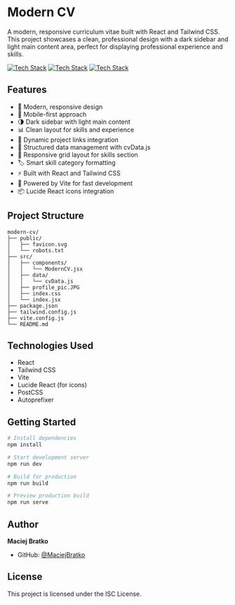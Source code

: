 # Modern CV

A modern, responsive curriculum vitae built with React and Tailwind CSS. This project showcases a clean, professional design with a dark sidebar and light main content area, perfect for displaying professional experience and skills.

[![Tech Stack](https://img.shields.io/badge/React-20232A?style=for-the-badge&logo=react&logoColor=61DAFB)](https://react.dev/)
[![Tech Stack](https://img.shields.io/badge/Tailwind_CSS-38B2AC?style=for-the-badge&logo=tailwind-css&logoColor=white)](https://tailwindcss.com/)
[![Tech Stack](https://img.shields.io/badge/Vite-B73BFE?style=for-the-badge&logo=vite&logoColor=FFD62E)](https://vite.dev/)

## Features

- 🎨 Modern, responsive design
- 📱 Mobile-first approach
- 🌗 Dark sidebar with light main content
- 📊 Clean layout for skills and experience
- 🔄 Dynamic project links integration
- 📝 Structured data management with cvData.js
- 🎯 Responsive grid layout for skills section
- 🏷️ Smart skill category formatting
- ⚡ Built with React and Tailwind CSS
- 🚀 Powered by Vite for fast development
- 📦 Lucide React icons integration

## Project Structure

```
modern-cv/
├── public/
│   ├── favicon.svg
│   └── robots.txt
├── src/
│   ├── components/
│   │   └── ModernCV.jsx
│   ├── data/
│   │   └── cvData.js
│   ├── profile_pic.JPG
│   ├── index.css
│   └── index.jsx
├── package.json
├── tailwind.config.js
├── vite.config.js
└── README.md
```

## Technologies Used

- React
- Tailwind CSS
- Vite
- Lucide React (for icons)
- PostCSS
- Autoprefixer

## Getting Started

```bash
# Install dependencies
npm install

# Start development server
npm run dev

# Build for production
npm run build

# Preview production build
npm run serve
```

## Author

**Maciej Bratko**
- GitHub: [@MaciejBratko](https://github.com/MaciejBratko)

## License

This project is licensed under the ISC License.

